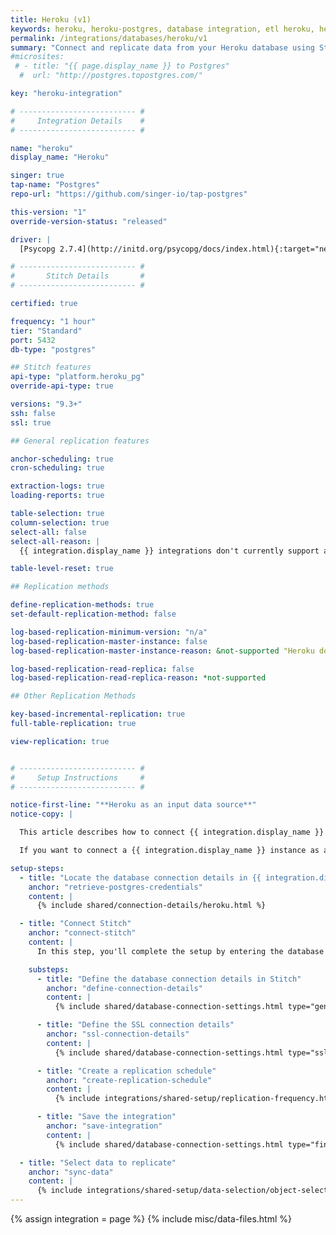 ```yaml
---
title: Heroku (v1)
keywords: heroku, heroku-postgres, database integration, etl heroku, heroku etl
permalink: /integrations/databases/heroku/v1
summary: "Connect and replicate data from your Heroku database using Stitch's Heroku integration."
#microsites:
 # - title: "{{ page.display_name }} to Postgres"
  #  url: "http://postgres.topostgres.com/"

key: "heroku-integration"

# -------------------------- #
#     Integration Details    #
# -------------------------- #

name: "heroku"
display_name: "Heroku"

singer: true
tap-name: "Postgres"
repo-url: "https://github.com/singer-io/tap-postgres"

this-version: "1"
override-version-status: "released"

driver: |
  [Psycopg 2.7.4](http://initd.org/psycopg/docs/index.html){:target="new"}

# -------------------------- #
#       Stitch Details       #
# -------------------------- #

certified: true

frequency: "1 hour"
tier: "Standard"
port: 5432
db-type: "postgres"

## Stitch features
api-type: "platform.heroku_pg"
override-api-type: true

versions: "9.3+"
ssh: false
ssl: true

## General replication features

anchor-scheduling: true
cron-scheduling: true

extraction-logs: true
loading-reports: true

table-selection: true
column-selection: true
select-all: false
select-all-reason: |
  {{ integration.display_name }} integrations don't currently support a default Replication Method, which is required to use the Select All feature. The default Replication Method setting is only available for integrations that support Log-based Incremental Replication.

table-level-reset: true

## Replication methods

define-replication-methods: true
set-default-replication-method: false

log-based-replication-minimum-version: "n/a"
log-based-replication-master-instance: false
log-based-replication-master-instance-reason: &not-supported "Heroku doesn't currently support logical replication."

log-based-replication-read-replica: false
log-based-replication-read-replica-reason: *not-supported

## Other Replication Methods

key-based-incremental-replication: true
full-table-replication: true

view-replication: true


# -------------------------- #
#     Setup Instructions     #
# -------------------------- #

notice-first-line: "**Heroku as an input data source**"
notice-copy: |

  This article describes how to connect {{ integration.display_name }} **as an input data source.**

  If you want to connect a {{ integration.display_name }} instance as a **destination**, refer to the [Connecting a {{ integration.display_name }} Destination guide]({{ link.destinations.setup.heroku-postgres | prepend: site.baseurl }}).

setup-steps:
  - title: "Locate the database connection details in {{ integration.display_name }}"
    anchor: "retrieve-postgres-credentials"
    content: |
      {% include shared/connection-details/heroku.html %}

  - title: "Connect Stitch"
    anchor: "connect-stitch"
    content: |
      In this step, you'll complete the setup by entering the database's connection details and defining replication settings in Stitch.

    substeps:
      - title: "Define the database connection details in Stitch"
        anchor: "define-connection-details"
        content: |
          {% include shared/database-connection-settings.html type="general" %}

      - title: "Define the SSL connection details"
        anchor: "ssl-connection-details"
        content: |
          {% include shared/database-connection-settings.html type="ssl" %}

      - title: "Create a replication schedule"
        anchor: "create-replication-schedule"
        content: |
          {% include integrations/shared-setup/replication-frequency.html %}

      - title: "Save the integration"
        anchor: "save-integration"
        content: |
          {% include shared/database-connection-settings.html type="finish-up" %}

  - title: "Select data to replicate"
    anchor: "sync-data"
    content: |
      {% include integrations/shared-setup/data-selection/object-selection.html %}
---
```

{% assign integration = page %}
{% include misc/data-files.html %}